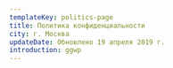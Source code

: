 ```yaml
---
templateKey: politics-page
title: Политика конфиденциальности
city: г. Москва
updateDate: Обновлено 19 апреля 2019 г.
introduction: ggwp
---
```

